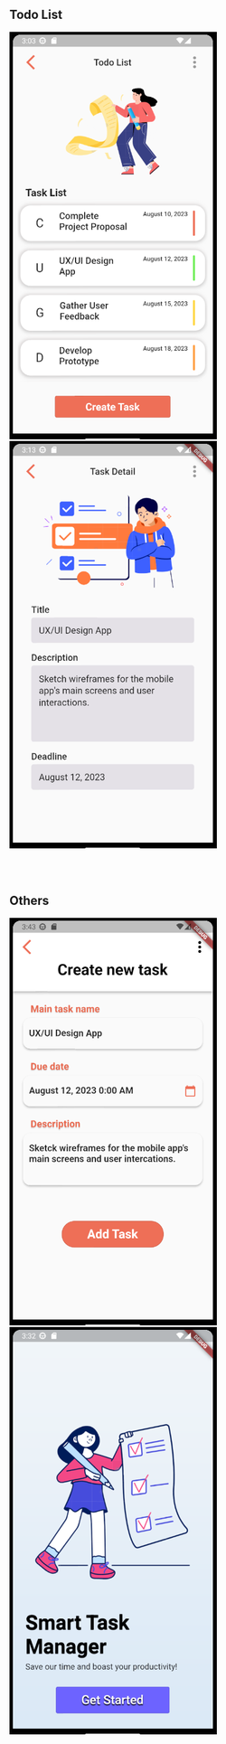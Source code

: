 ## Todo List
<img src="https://github.com/duressa-feyissa/2023-project-phase-mobile-tasks/blob/main/on-boarding/todo_list/screenshot/todoList.png"> <img src="https://github.com/duressa-feyissa/2023-project-phase-mobile-tasks/blob/main/on-boarding/task_detail/screenshot/taskDetail.png"> 

<br /><br />
## Others
 <img src="https://github.com/duressa-feyissa/2023-project-phase-mobile-tasks/blob/main/on-boarding/add_task/screenshot/addTask.png">  <img src="https://github.com/duressa-feyissa/2023-project-phase-mobile-tasks/blob/main/on-boarding/todo_list_home/screenshoot/home.png" > 

